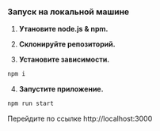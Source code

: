 ### Запуск на локальной машине

1. **Утановите node.js & npm.**
2. **Склонируйте репозиторий.**


3. **Установите зависимости.**

```bash
npm i
```

4. **Запустите приложение.**

```bash
npm run start
```

Перейдите по ссылке http://localhost:3000
